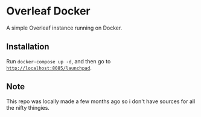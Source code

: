 # Overleaf Docker

A simple Overleaf instance running on Docker.

## Installation

Run `docker-compose up -d`, and then go to [`http://localhost:8085/launchpad`](http://localhost:8085/launchpad).

## Note

This repo was locally made a few months ago so i don't have sources for all the nifty thingies.